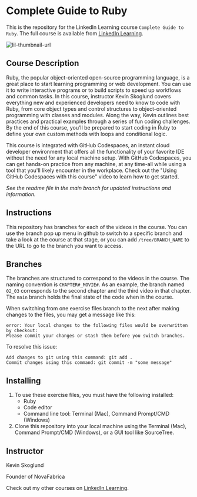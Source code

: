 # Complete Guide to Ruby
This is the repository for the LinkedIn Learning course `Complete Guide to Ruby`. The full course is available from [LinkedIn Learning][lil-course-url].

![lil-thumbnail-url]

## Course Description

<p>Ruby, the popular object-oriented open-source programming language, is a great place to start learning programming or web development. You can use it to write interactive programs or to build scripts to speed up workflows and common tasks. In this course, instructor Kevin Skoglund covers everything new and experienced developers need to know to code with Ruby, from core object types and control structures to object-oriented programming with classes and modules. Along the way, Kevin outlines best practices and practical examples through a series of fun coding challenges. By the end of this course, you’ll be prepared to start coding in Ruby to define your own custom methods with loops and conditional logic.</p><p>This course is integrated with GitHub Codespaces, an instant cloud developer environment that offers all the functionality of your favorite IDE without the need for any local machine setup. With GitHub Codespaces, you can get hands-on practice from any machine, at any time-all while using a tool that you'll likely encounter in the workplace. Check out the "Using GitHub Codespaces with this course" video to learn how to get started.</p>

_See the readme file in the main branch for updated instructions and information._

## Instructions
This repository has branches for each of the videos in the course. You can use the branch pop up menu in github to switch to a specific branch and take a look at the course at that stage, or you can add `/tree/BRANCH_NAME` to the URL to go to the branch you want to access.

## Branches
The branches are structured to correspond to the videos in the course. The naming convention is `CHAPTER#_MOVIE#`. As an example, the branch named `02_03` corresponds to the second chapter and the third video in that chapter. 
The `main` branch holds the final state of the code when in the course.

When switching from one exercise files branch to the next after making changes to the files, you may get a message like this:

    error: Your local changes to the following files would be overwritten by checkout:
    Please commit your changes or stash them before you switch branches.

To resolve this issue:

    Add changes to git using this command: git add .
    Commit changes using this command: git commit -m "some message"

## Installing
1. To use these exercise files, you must have the following installed:
    - Ruby
    - Code editor
    - Command line tool: Terminal (Mac), Command Prompt/CMD (Windows)
2. Clone this repository into your local machine using the Terminal (Mac), Command Prompt/CMD (Windows), or a GUI tool like SourceTree.

## Instructor

Kevin Skoglund

Founder of NovaFabrica

                            

Check out my other courses on [LinkedIn Learning](https://www.linkedin.com/learning/instructors/kevin-skoglund?u=104).


[0]: # (Replace these placeholder URLs with actual course URLs)

[lil-course-url]: https://www.linkedin.com/learning/complete-guide-to-ruby
[lil-thumbnail-url]: https://media.licdn.com/dms/image/v2/D4D0DAQGvyTjVrfZs8w/learning-public-crop_675_1200/learning-public-crop_675_1200/0/1732580988199?e=2147483647&v=beta&t=d7OXINH9cyFd74572zU-PaU6S-ONX3lMZmnoxLEoots

